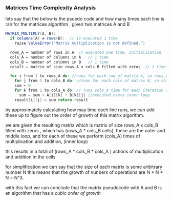 ### Matrices Time Complexity Analysis

lets say that the below is the psuedo code and how many times each line is ran for the matrices algorithm , given two matrices A and B

```java
MATRIX_MULTIPLY(A, B): 
  if columns(A) ≠ rows(B):  // is executed 1 time
    raise ValueError("Matrix multiplication is not defined.") 

  rows_A ← number of rows in A  // executed one time, initialization 
  cols_A ← number of columns in A   // 1 time
  cols_B ← number of columns in B   // 1 time
  result ← matrix of size rows_A x cols_B filled with zeros  // 1 time

  for i from 1 to rows_A do: //runs for each row of matrix A, so rows_A times
    for j from 1 to cols_B do: //runs for each cols of matrix B, so cols_B times for each iteration of outer loop --> cols_B * rows_A times 
    sum ← 0 
    for k from 1 to cols_A do: // runs cols_A time for each iteration of middle loop --> cols_B * rows_A * cols_A times
      sum ← sum + A[i][k] * B[k][j] //executed every inner loop
    result[i][j] ← sum return result
```

by approximately calculating how may time each line runs, we can add these up to figure out the order of growth of this matrix algorithm.

we are given the resulting matrix which is  matrix of size rows_A x cols_B filled with zeros , which has (rows_A * cols_B cells), these are the outer and middle loop, and for each of these we perform (cols_A) times of multiplication and addition, (inner loop)

this results in a total of (rows_A * cols_B * cols_A ) actions of multiplication and addition in the cells

for simplification we can say that the size of each matrix is some aribitrary number N 
this means that the growth of nunbers of operations are N * N * N = N^3.

with this fact we can conclude that the matrix pseudocode with A and B is an algorithm that has a *cubic order of growth*